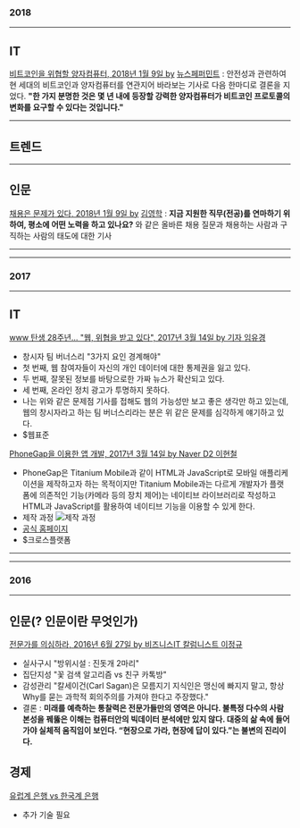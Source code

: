 
### 2018

---

## IT

[비트코인을 위협할 양자컴퓨터, 2018년 1월 9일 by](http://ppss.kr/archives/148551) [뉴스페퍼민트](http://ppss.kr/archives/author/ppsswr1835) : 안전성과 관련하여 현 세대의 비트코인과 양자컴퓨터를 연관지어 바라보는 기사로 다음 한마디로 결론을 지었다. __"한 가지 분명한 것은 몇 년 내에 등장할 강력한 양자컴퓨터가 비트코인 프로토콜의 변화를 요구할 수 있다는 것입니다."__

---

## 트렌드

---

## 인문

[채용은 문제가 있다, 2018년 1월 9일 by](http://ppss.kr/archives/148144) [김영학](http://ppss.kr/archives/author/ppsswr9584573) : __지금 지원한 직무(전공)를 연마하기 위하여, 평소에 어떤 노력을 하고 있나요?__ 와 같은 올바른 채용 질문과 채용하는 사람과 구직하는 사람의 태도에 대한 기사

---
---

### 2017

---

## IT
[www 탄생 28주년... "웹, 위협을 받고 있다", 2017년 3월 14일 by 기자 임유경](http://www.zdnet.co.kr/news/news_view.asp?artice_id=20170313131034)
 - 창시자 팀 버너스리 "3가지 요인 경계해야"
 - 첫 번째, 웹 참여자들이 자신의 개인 데이터에 대한 통제권을 잃고 있다.
 - 두 번째, 잘못된 정보를 바탕으로한 가짜 뉴스가 확산되고 있다.
 - 세 번째, 온라인 정치 광고가 투명하지 못하다.
 - 나는 위와 같은 문제점 기사를 접해도 웹의 가능성만 보고 좋은 생각만 하고 있는데, 웹의 창시자라고 하는 팀 버너스리라는 분은 위 같은 문제를 심각하게 얘기하고 있다.
 - $웹표준

[PhoneGap을 이용한 앱 개발, 2017년 3월 14일 by Naver D2 이현철](http://d2.naver.com/helloworld/8180)
 - PhoneGap은 Titanium Mobile과 같이 HTML과 JavaScript로 모바일 애플리케이션을 제작하고자 하는 목적이지만 Titanium Mobile과는 다르게 개발자가 플랫폼에 의존적인 기능(카메라 등의 장치 제어)는 네이티브 라이브러리로 작성하고 HTML과 JavaScript를 활용하여 네이티브 기능을 이용할 수 있게 한다.
 - 제작 과정
   ![제작 과정](http://d2.naver.com/content/images/2015/06/helloworld-8180-1.png)
 - [공식 홈페이지](http://phonegap.com/)
 - $크로스플랫폼

---
---

### 2016

---

## 인문(? 인문이란 무엇인가)

[전문가를 의심하라, 2016년 6월 27일 by 비즈니스IT 칼럼니스트 이정규 ](http://www.zdnet.co.kr/column/column_view.asp?artice_id=20160627104110)
 - 실사구시 "방위시설 : 진돗개 2마리"
 - 집단지성 "꽃 검색 알고리즘 vs 친구 카톡방"
 - 감성관리 "칼세이건(Carl Sagan)은 모름지기 지식인은 맹신에 빠지지 말고, 항상 Why를 묻는 과학적 회의주의를 가져야 한다고 주장했다."
 - 결론 : __미래를 예측하는 통찰력은 전문가들만의 영역은 아니다. 불특정 다수의 사람본성을 꿰뚫은 이해는 컴퓨터안의 빅데이터 분석에만 있지 않다. 대중의 삶 속에 들어가야 실체적 움직임이 보인다. “현장으로 가라, 현장에 답이 있다.”는 불변의 진리이다.__

## 경제

[유럽계 은행 vs 한국계 은행](https://brunch.co.kr/@tschoe56/87)
 - 추가 기술 필요